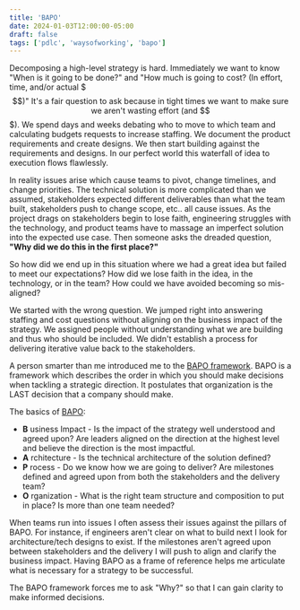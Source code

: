 ```yaml
---
title: 'BAPO'
date: 2024-01-03T12:00:00-05:00
draft: false
tags: ['pdlc', 'waysofworking', 'bapo']
---
```


Decomposing a high-level strategy is hard. Immediately we want to know "When is it going to be done?" and "How much is going to cost? (In effort, time, and/or actual $$$)" It's a fair question to ask because in tight times we want to make sure we aren't wasting effort (and $$$). We spend days and weeks debating who to move to which team and calculating budgets requests to increase staffing. We document the product requirements and create designs. We then start building against the requirements and designs. In our perfect world this waterfall of idea to execution flows flawlessly.

In reality issues arise which cause teams to pivot, change timelines, and change priorities. The technical solution is more complicated than we assumed, stakeholders expected different deliverables than what the team built, stakeholders push to change scope, etc.. all cause issues. As the project drags on stakeholders begin to lose faith, engineering struggles with the technology, and product teams have to massage an imperfect solution into the expected use case. Then someone asks the dreaded question, __"Why did we do this in the first place?"__

So how did we end up in this situation where we had a great idea but failed to meet our expectations? How did we lose faith in the idea, in the technology, or in the team? How could we have avoided becoming so mis-aligned?

We started with the wrong question. We jumped right into answering staffing and cost questions without aligning on the business impact of the strategy. We assigned people without understanding what we are building and thus who should be included. We didn't establish a process for delivering iterative value back to the stakeholders.

A person smarter than me introduced me to the [BAPO framework](https://janbosch.com/blog/index.php/2017/11/25/structure-eats-strategy/). BAPO is a framework which describes the order in which you should make decisions when tackling a strategic direction. It postulates that organization is the LAST decision that a company should make.

The basics of [BAPO](https://janbosch.com/blog/index.php/2017/11/25/structure-eats-strategy/):

- __B__ usiness Impact - Is the impact of the strategy well understood and agreed upon? Are leaders aligned on the direction at the highest level and believe the direction is the most impactful.
- __A__ rchitecture - Is the technical architecture of the solution defined?
- __P__ rocess - Do we know how we are going to deliver? Are milestones defined and agreed upon from both the stakeholders and the delivery team?
- __O__ rganization - What is the right team structure and composition to put in place? Is more than one team needed?

When teams run into issues I often assess their issues against the pillars of BAPO. For instance, if engineers aren't clear on what to build next I look for architecture/tech designs to exist. If the milestones aren't agreed upon between stakeholders and the delivery I will push to align and clarify the business impact. Having BAPO as a frame of reference helps me articulate what is necessary for a strategy to be successful.

The BAPO framework forces me to ask "Why?" so that I can gain clarity to make informed decisions.
